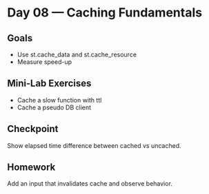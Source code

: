 # Day 08 — Caching Fundamentals

## Goals
- Use st.cache_data and st.cache_resource
- Measure speed-up

## Mini‑Lab Exercises
- Cache a slow function with ttl
- Cache a pseudo DB client

## Checkpoint
Show elapsed time difference between cached vs uncached.

## Homework
Add an input that invalidates cache and observe behavior.